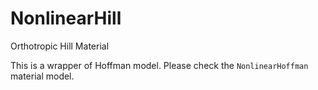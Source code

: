 # NonlinearHill

Orthotropic Hill Material

This is a wrapper of Hoffman model. Please check the `NonlinearHoffman` material model.
